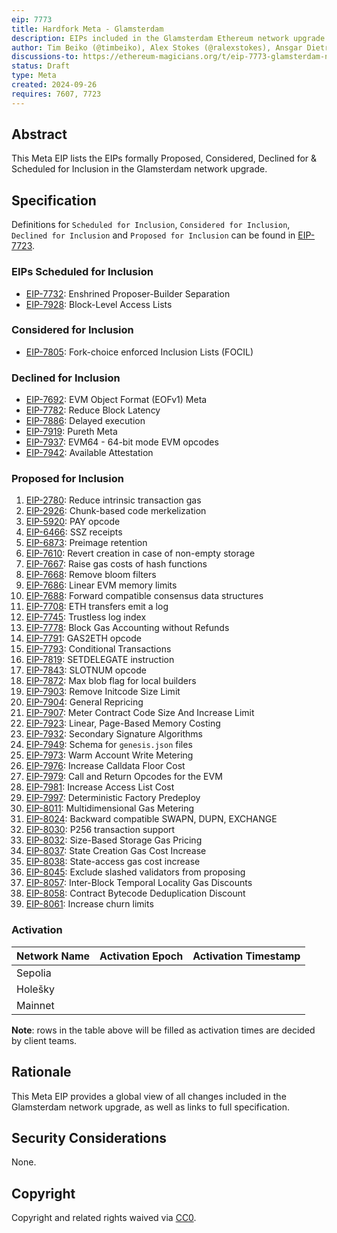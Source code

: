 ```yaml
---
eip: 7773
title: Hardfork Meta - Glamsterdam
description: EIPs included in the Glamsterdam Ethereum network upgrade.
author: Tim Beiko (@timbeiko), Alex Stokes (@ralexstokes), Ansgar Dietrichs (@adietrichs)
discussions-to: https://ethereum-magicians.org/t/eip-7773-glamsterdam-network-upgrade-meta-thread/21195
status: Draft
type: Meta
created: 2024-09-26
requires: 7607, 7723
---
```


## Abstract

This Meta EIP lists the EIPs formally Proposed, Considered, Declined for & Scheduled for Inclusion in the Glamsterdam network upgrade.

## Specification

Definitions for `Scheduled for Inclusion`, `Considered for Inclusion`, `Declined for Inclusion` and `Proposed for Inclusion` can be found in [EIP-7723](./eip-7723.md).

### EIPs Scheduled for Inclusion

* [EIP-7732](./eip-7732.md): Enshrined Proposer-Builder Separation
* [EIP-7928](./eip-7928.md): Block-Level Access Lists

### Considered for Inclusion

* [EIP-7805](./eip-7805.md): Fork-choice enforced Inclusion Lists (FOCIL)

### Declined for Inclusion

* [EIP-7692](./eip-7692.md): EVM Object Format (EOFv1) Meta
* [EIP-7782](./eip-7782.md): Reduce Block Latency
* [EIP-7886](./eip-7886.md): Delayed execution
* [EIP-7919](./eip-7919.md): Pureth Meta
* [EIP-7937](./eip-7937.md): EVM64 - 64-bit mode EVM opcodes
* [EIP-7942](./eip-7942.md): Available Attestation

### Proposed for Inclusion

1. [EIP-2780](./eip-2780.md): Reduce intrinsic transaction gas
1. [EIP-2926](./eip-2926.md): Chunk-based code merkelization
1. [EIP-5920](./eip-5920.md): PAY opcode
1. [EIP-6466](./eip-6466.md): SSZ receipts
1. [EIP-6873](./eip-6873.md): Preimage retention
1. [EIP-7610](./eip-7610.md): Revert creation in case of non-empty storage
1. [EIP-7667](./eip-7667.md): Raise gas costs of hash functions
1. [EIP-7668](./eip-7668.md): Remove bloom filters
1. [EIP-7686](./eip-7686.md): Linear EVM memory limits
1. [EIP-7688](./eip-7688.md): Forward compatible consensus data structures
1. [EIP-7708](./eip-7708.md): ETH transfers emit a log
1. [EIP-7745](./eip-7745.md): Trustless log index
1. [EIP-7778](./eip-7778.md): Block Gas Accounting without Refunds
1. [EIP-7791](./eip-7791.md): GAS2ETH opcode
1. [EIP-7793](./eip-7793.md): Conditional Transactions
1. [EIP-7819](./eip-7819.md): SETDELEGATE instruction
1. [EIP-7843](./eip-7843.md): SLOTNUM opcode
1. [EIP-7872](./eip-7872.md): Max blob flag for local builders
1. [EIP-7903](./eip-7903.md): Remove Initcode Size Limit
1. [EIP-7904](./eip-7904.md): General Repricing
1. [EIP-7907](./eip-7907.md): Meter Contract Code Size And Increase Limit
1. [EIP-7923](./eip-7923.md): Linear, Page-Based Memory Costing
1. [EIP-7932](./eip-7932.md): Secondary Signature Algorithms
1. [EIP-7949](./eip-7949.md): Schema for `genesis.json` files
1. [EIP-7973](./eip-7973.md): Warm Account Write Metering
1. [EIP-7976](./eip-7976.md): Increase Calldata Floor Cost
1. [EIP-7979](./eip-7979.md): Call and Return Opcodes for the EVM
1. [EIP-7981](./eip-7981.md): Increase Access List Cost
1. [EIP-7997](./eip-7997.md): Deterministic Factory Predeploy
1. [EIP-8011](./eip-8011.md): Multidimensional Gas Metering
1. [EIP-8024](./eip-8024.md): Backward compatible SWAPN, DUPN, EXCHANGE
1. [EIP-8030](./eip-8030.md): P256 transaction support
1. [EIP-8032](./eip-8032.md): Size-Based Storage Gas Pricing
1. [EIP-8037](./eip-8037.md): State Creation Gas Cost Increase
1. [EIP-8038](./eip-8038.md): State-access gas cost increase
1. [EIP-8045](./eip-8045.md): Exclude slashed validators from proposing
1. [EIP-8057](./eip-8057.md): Inter-Block Temporal Locality Gas Discounts
1. [EIP-8058](./eip-8058.md): Contract Bytecode Deduplication Discount
1. [EIP-8061](./eip-8061.md): Increase churn limits

### Activation

| Network Name | Activation Epoch | Activation Timestamp |
| ------------ | ---------------- | -------------------- |
| Sepolia      |                  |                      |
| Holešky      |                  |                      |
| Mainnet      |                  |                      |

**Note**: rows in the table above will be filled as activation times are decided by client teams.

## Rationale

This Meta EIP provides a global view of all changes included in the Glamsterdam network upgrade, as well as links to full specification.

## Security Considerations

None.

## Copyright

Copyright and related rights waived via [CC0](../LICENSE.md).

